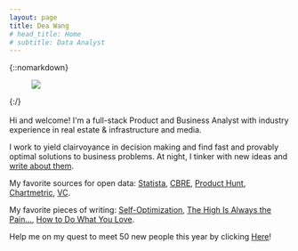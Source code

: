 ```yaml
---
layout: page
title: Dea Wang
# head_title: Home
# subtitle: Data Analyst
---
```


<div class="pretty-links">

{::nomarkdown} 
<figure class="site-profile">
    <img src="{{ site.baseurl }}/assets/img/profile.jpg">
</figure>
{:/}

<div class="lead lead-about">
    
<br> 
Hi and welcome! 
I'm a full-stack Product and Business Analyst with industry experience in real estate & infrastructure and media.

I work to yield clairvoyance in decision making and find fast and provably optimal solutions to business problems. At night, I tinker with new ideas and [write about them](https://deaw.medium.com/). <br>
    
My favorite sources for open data: [Statista](https://www.statista.com/studies-and-reports/industries), [CBRE](https://www.cbre.ca/en/research-and-reports), [Product Hunt](https://www.producthunt.com/), [Chartmetric](https://www.chartmetric.com/music-industry-trends/6mo-report), [VC](https://www.visualcapitalist.com).

My favorite pieces of writing: [Self-Optimization](https://www.theguardian.com/news/2019/aug/02/athleisure-barre-kale-tyranny-ideal-woman-labour), [The High Is Always the Pain...](https://themorningnews.org/article/the-high-is-always-the-pain-and-the-pain-is-always-the-high), [How to Do What You Love](http://www.paulgraham.com/love.html).
    
Help me on my quest to meet 50 new people this year by clicking [Here](https://calendly.com/deaw/coffee)!
</div>


</div>
